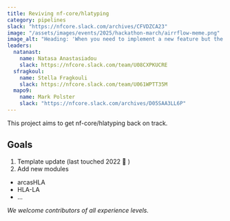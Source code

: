 ```yaml
---
title: Reviving nf-core/hlatyping
category: pipelines
slack: "https://nfcore.slack.com/archives/CFVDZCA23"
image: "/assets/images/events/2025/hackathon-march/airrflow-meme.png"
image_alt: "Heading: 'When you need to implement a new feature but the deadline is tomorrow' with two pictures beneath. On the left a closed elevator door. On the right the elevator door is open and revealing a stair case."
leaders:
  natanast:
    name: Natasa Anastasiadou
    slack: https://nfcore.slack.com/team/U08CXPKUCRE
  sfragkoul:
    name: Stella Fragkouli
    slack: https://nfcore.slack.com/team/U061WPTT35M
  mapo9:
    name: Mark Polster
    slack: "https://nfcore.slack.com/archives/D05SAA3LL6P"
---
```


This project aims to get nf-core/hlatyping back on track.

## Goals

1. Template update (last touched 2022 😬 )
2. Add new modules

- arcasHLA
- HLA-LA
- ...

_We welcome contributors of all experience levels._
